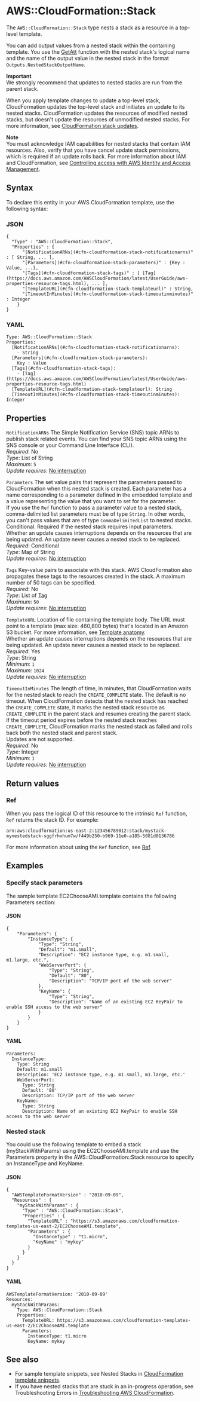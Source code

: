 # AWS::CloudFormation::Stack<a name="aws-properties-stack"></a>

The `AWS::CloudFormation::Stack` type nests a stack as a resource in a top\-level template\.

You can add output values from a nested stack within the containing template\. You use the [GetAtt](https://docs.aws.amazon.com/AWSCloudFormation/latest/UserGuide/intrinsic-function-reference-getatt.html) function with the nested stack's logical name and the name of the output value in the nested stack in the format `Outputs.NestedStackOutputName`\.

**Important**  
We strongly recommend that updates to nested stacks are run from the parent stack\.

When you apply template changes to update a top\-level stack, CloudFormation updates the top\-level stack and initiates an update to its nested stacks\. CloudFormation updates the resources of modified nested stacks, but doesn't update the resources of unmodified nested stacks\. For more information, see [CloudFormation stack updates](https://docs.aws.amazon.com/AWSCloudFormation/latest/UserGuide/using-cfn-updating-stacks.html)\.

**Note**  
You must acknowledge IAM capabilities for nested stacks that contain IAM resources\. Also, verify that you have cancel update stack permissions, which is required if an update rolls back\. For more information about IAM and CloudFormation, see [Controlling access with AWS Identity and Access Management](https://docs.aws.amazon.com/AWSCloudFormation/latest/UserGuide/using-iam-template.html)\.

## Syntax<a name="aws-properties-stack-syntax"></a>

To declare this entity in your AWS CloudFormation template, use the following syntax:

### JSON<a name="aws-properties-stack-syntax.json"></a>

```
{
  "Type" : "AWS::CloudFormation::Stack",
  "Properties" : {
      "[NotificationARNs](#cfn-cloudformation-stack-notificationarns)" : [ String, ... ],
      "[Parameters](#cfn-cloudformation-stack-parameters)" : {Key : Value, ...},
      "[Tags](#cfn-cloudformation-stack-tags)" : [ [Tag](https://docs.aws.amazon.com/AWSCloudFormation/latest/UserGuide/aws-properties-resource-tags.html), ... ],
      "[TemplateURL](#cfn-cloudformation-stack-templateurl)" : String,
      "[TimeoutInMinutes](#cfn-cloudformation-stack-timeoutinminutes)" : Integer
    }
}
```

### YAML<a name="aws-properties-stack-syntax.yaml"></a>

```
Type: AWS::CloudFormation::Stack
Properties: 
  [NotificationARNs](#cfn-cloudformation-stack-notificationarns): 
    - String
  [Parameters](#cfn-cloudformation-stack-parameters): 
    Key : Value
  [Tags](#cfn-cloudformation-stack-tags): 
    - [Tag](https://docs.aws.amazon.com/AWSCloudFormation/latest/UserGuide/aws-properties-resource-tags.html)
  [TemplateURL](#cfn-cloudformation-stack-templateurl): String
  [TimeoutInMinutes](#cfn-cloudformation-stack-timeoutinminutes): Integer
```

## Properties<a name="aws-properties-stack-properties"></a>

`NotificationARNs`  <a name="cfn-cloudformation-stack-notificationarns"></a>
The Simple Notification Service \(SNS\) topic ARNs to publish stack related events\. You can find your SNS topic ARNs using the SNS console or your Command Line Interface \(CLI\)\.  
*Required*: No  
*Type*: List of String  
*Maximum*: `5`  
*Update requires*: [No interruption](https://docs.aws.amazon.com/AWSCloudFormation/latest/UserGuide/using-cfn-updating-stacks-update-behaviors.html#update-no-interrupt)

`Parameters`  <a name="cfn-cloudformation-stack-parameters"></a>
The set value pairs that represent the parameters passed to CloudFormation when this nested stack is created\. Each parameter has a name corresponding to a parameter defined in the embedded template and a value representing the value that you want to set for the parameter\.  
If you use the `Ref` function to pass a parameter value to a nested stack, comma\-delimited list parameters must be of type `String`\. In other words, you can't pass values that are of type `CommaDelimitedList` to nested stacks\.
Conditional\. Required if the nested stack requires input parameters\.  
Whether an update causes interruptions depends on the resources that are being updated\. An update never causes a nested stack to be replaced\.  
*Required*: Conditional  
*Type*: Map of String  
*Update requires*: [No interruption](https://docs.aws.amazon.com/AWSCloudFormation/latest/UserGuide/using-cfn-updating-stacks-update-behaviors.html#update-no-interrupt)

`Tags`  <a name="cfn-cloudformation-stack-tags"></a>
Key\-value pairs to associate with this stack\. AWS CloudFormation also propagates these tags to the resources created in the stack\. A maximum number of 50 tags can be specified\.  
*Required*: No  
*Type*: List of [Tag](https://docs.aws.amazon.com/AWSCloudFormation/latest/UserGuide/aws-properties-resource-tags.html)  
*Maximum*: `50`  
*Update requires*: [No interruption](https://docs.aws.amazon.com/AWSCloudFormation/latest/UserGuide/using-cfn-updating-stacks-update-behaviors.html#update-no-interrupt)

`TemplateURL`  <a name="cfn-cloudformation-stack-templateurl"></a>
Location of file containing the template body\. The URL must point to a template \(max size: 460,800 bytes\) that's located in an Amazon S3 bucket\. For more information, see [Template anatomy](https://docs.aws.amazon.com/AWSCloudFormation/latest/UserGuide/template-anatomy.html)\.  
Whether an update causes interruptions depends on the resources that are being updated\. An update never causes a nested stack to be replaced\.  
*Required*: Yes  
*Type*: String  
*Minimum*: `1`  
*Maximum*: `1024`  
*Update requires*: [No interruption](https://docs.aws.amazon.com/AWSCloudFormation/latest/UserGuide/using-cfn-updating-stacks-update-behaviors.html#update-no-interrupt)

`TimeoutInMinutes`  <a name="cfn-cloudformation-stack-timeoutinminutes"></a>
The length of time, in minutes, that CloudFormation waits for the nested stack to reach the `CREATE_COMPLETE` state\. The default is no timeout\. When CloudFormation detects that the nested stack has reached the `CREATE_COMPLETE` state, it marks the nested stack resource as `CREATE_COMPLETE` in the parent stack and resumes creating the parent stack\. If the timeout period expires before the nested stack reaches `CREATE_COMPLETE`, CloudFormation marks the nested stack as failed and rolls back both the nested stack and parent stack\.  
Updates are not supported\.  
*Required*: No  
*Type*: Integer  
*Minimum*: `1`  
*Update requires*: [No interruption](https://docs.aws.amazon.com/AWSCloudFormation/latest/UserGuide/using-cfn-updating-stacks-update-behaviors.html#update-no-interrupt)

## Return values<a name="aws-properties-stack-return-values"></a>

### Ref<a name="aws-properties-stack-return-values-ref"></a>

 When you pass the logical ID of this resource to the intrinsic `Ref` function, `Ref` returns the stack ID\. For example:

 `arn:aws:cloudformation:us-east-2:123456789012:stack/mystack-mynestedstack-sggfrhxhum7w/f449b250-b969-11e0-a185-5081d0136786` 

For more information about using the `Ref` function, see [Ref](https://docs.aws.amazon.com/AWSCloudFormation/latest/UserGuide/intrinsic-function-reference-ref.html)\.

## Examples<a name="aws-properties-stack--examples"></a>



### Specify stack parameters<a name="aws-properties-stack--examples--Specify_stack_parameters"></a>

The sample template EC2ChooseAMI\.template contains the following Parameters section:

#### JSON<a name="aws-properties-stack--examples--Specify_stack_parameters--json"></a>

```
{
    "Parameters": {
        "InstanceType": {
            "Type": "String",
            "Default": "m1.small",
            "Description": "EC2 instance type, e.g. m1.small, m1.large, etc.",
            "WebServerPort": {
                "Type": "String",
                "Default": "80",
                "Description": "TCP/IP port of the web server"
            },
            "KeyName": {
                "Type": "String",
                "Description": "Name of an existing EC2 KeyPair to enable SSH access to the web server"
            }
        }
    }
}
```

#### YAML<a name="aws-properties-stack--examples--Specify_stack_parameters--yaml"></a>

```
Parameters:
  InstanceType:
    Type: String
    Default: m1.small
    Description: 'EC2 instance type, e.g. m1.small, m1.large, etc.'
    WebServerPort:
      Type: String
      Default: '80'
      Description: TCP/IP port of the web server
    KeyName:
      Type: String
      Description: Name of an existing EC2 KeyPair to enable SSH access to the web server
```

### Nested stack<a name="aws-properties-stack--examples--Nested_stack"></a>

You could use the following template to embed a stack \(myStackWithParams\) using the EC2ChooseAMI\.template and use the Parameters property in the AWS::CloudFormation::Stack resource to specify an InstanceType and KeyName\.

#### JSON<a name="aws-properties-stack--examples--Nested_stack--json"></a>

```
{
  "AWSTemplateFormatVersion" : "2010-09-09",
  "Resources" : {
    "myStackWithParams" : {
      "Type" : "AWS::CloudFormation::Stack",
      "Properties" : {
        "TemplateURL" : "https://s3.amazonaws.com/cloudformation-templates-us-east-2/EC2ChooseAMI.template",
        "Parameters" : {
          "InstanceType" : "t1.micro",
          "KeyName" : "mykey"
        }
      }
    }
  }
}
```

#### YAML<a name="aws-properties-stack--examples--Nested_stack--yaml"></a>

```
AWSTemplateFormatVersion: '2010-09-09'
Resources:
  myStackWithParams:
    Type: AWS::CloudFormation::Stack
    Properties:
      TemplateURL: https://s3.amazonaws.com/cloudformation-templates-us-east-2/EC2ChooseAMI.template
      Parameters:
        InstanceType: t1.micro
        KeyName: mykey
```

## See also<a name="aws-properties-stack--seealso"></a>
+ For sample template snippets, see Nested Stacks in [CloudFormation template snippets](https://docs.aws.amazon.com/AWSCloudFormation/latest/UserGuide/quickref-cloudformation.html)\.
+ If you have nested stacks that are stuck in an in\-progress operation, see Troubleshooting Errors in [Troubleshooting AWS CloudFormation](https://docs.aws.amazon.com/AWSCloudFormation/latest/UserGuide/troubleshooting.html)\.

